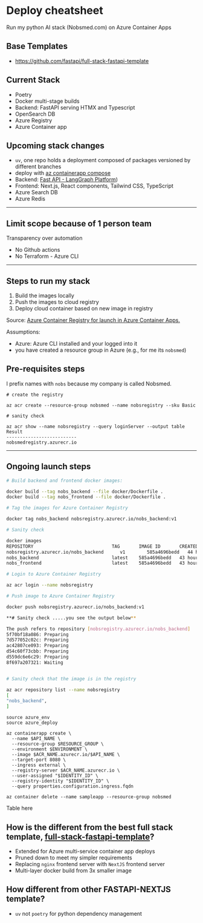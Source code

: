 # Deploy cheatsheet

Run my python AI stack (Nobsmed.com) on Azure Container Apps

## Base Templates

-   https://github.com/fastapi/full-stack-fastapi-template

## Current Stack

-   Poetry
-   Docker multi-stage builds
-   Backend: FastAPI serving HTMX and Typescript
-   OpenSearch DB
-   Azure Registry
-   Azure Container app

## Upcoming stack changes

-   `uv`, one repo holds a deployment composed of packages versioned by different branches
-   deploy with [az containerapp compose](https://learn.microsoft.com/en-us/cli/azure/containerapp/compose?view=azure-cli-latest)
-   Backend: [Fast API - LangGraph Platform](https://www.langchain.com/langgraph-platform))
-   Frontend: Next.js, React components, Tailwind CSS, TypeScript
-   Azure Search DB
-   Azure Redis

---

## Limit scope because of 1 person team

Transparency over automation

-   No Github actions
-   No Terraform - Azure CLI

---

## Steps to run my stack

1. Build the images locally
2. Push the images to cloud registry
3. Deploy cloud container based on new image in registry

Source: [Azure Container Registry for launch in Azure Container Apps.](https://learn.microsoft.com/en-us/azure/container-instances/container-instances-tutorial-prepare-acr#create-azure-container-registry)

Assumptions:

-   Azure: Azure CLI installed and your logged into it
-   you have created a resource group in Azure (e.g., for me its `nobsmed`)

## Pre-requisites steps

I prefix names with `nobs` because my company is called Nobsmed.

```console
# create the registry

az acr create --resource-group nobsmed --name nobsregistry --sku Basic

# sanity check

az acr show --name nobsregistry --query loginServer --output table
Result
--------------------------
nobsmedregistry.azurecr.io
```

---

## Ongoing launch steps

```bash
# Build backend and frontend docker images:

docker build --tag nobs_backend --file docker/Dockerfile .
docker build --tag nobs_frontend --file docker/Dockerfile .

# Tag the images for Azure Container Registry

docker tag nobs_backend nobsregistry.azurecr.io/nobs_backend:v1

# Sanity check

docker images
REPOSITORY                             TAG       IMAGE ID       CREATED        SIZE
nobsregistry.azurecr.io/nobs_backend      v1        585a4696bedd   44 hours ago   197MB
nobs_backend                           latest    585a4696bedd   43 hours ago   197MB
nobs_frontend                          latest    585a4696bedd   43 hours ago   197MB

# Login to Azure Container Registry

az acr login --name nobsregistry

# Push image to Azure Container Registry

docker push nobsregistry.azurecr.io/nobs_backend:v1

**# Sanity check .....you see the output below**

The push refers to repository [nobsregistry.azurecr.io/nobs_backend]
5f70bf18a086: Preparing
7d577052c02c: Preparing
ac42807ce093: Preparing
d54c60f73cbb: Preparing
d559dc6e6c29: Preparing
8f697a207321: Waiting


# Sanity check that the image is in the registry

az acr repository list --name nobsregistry
[
"nobs_backend",
]
```

```console
source azure_env
source azure_deploy

az containerapp create \
  --name $API_NAME \
  --resource-group $RESOURCE_GROUP \
  --environment $ENVIRONMENT \
  --image $ACR_NAME.azurecr.io/$API_NAME \
  --target-port 8080 \
  --ingress external \
  --registry-server $ACR_NAME.azurecr.io \
  --user-assigned "$IDENTITY_ID" \
  --registry-identity "$IDENTITY_ID" \
  --query properties.configuration.ingress.fqdn

az container delete --name sampleapp --resource-group nobsmed
```

Table here

## How is the different from the best full stack template, [full-stack-fastapi-template](https://github.com/fastapi/full-stack-fastapi-template)?

-   Extended for Azure multi-service container app deploys
-   Pruned down to meet my simpler requirements
-   Replacing `nginx` frontend server with `NextJS` frontend server
-   Multi-layer docker build from 3x smaller image

## How different from other FASTAPI-NEXTJS template?

-   `uv` not `poetry` for python dependency management

